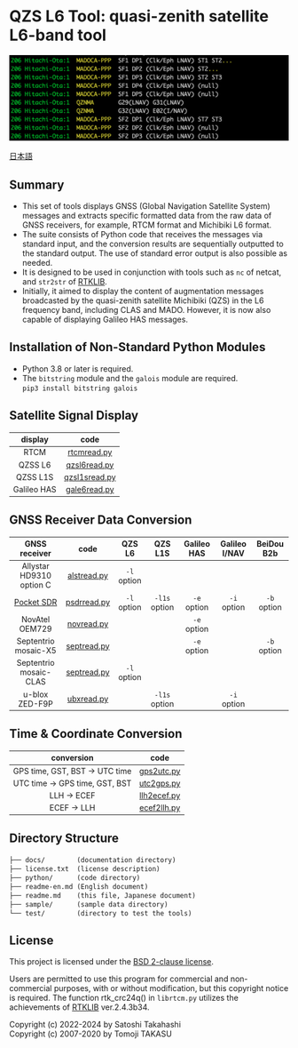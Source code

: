 # QZS L6 Tool: quasi-zenith satellite L6-band tool

![QZS L6 Tool](docs/img/qzsl6tool.png)

[日本語](readme.md)

## Summary

- This set of tools displays GNSS (Global Navigation Satellite System) messages and extracts specific formatted data from the raw data of GNSS receivers, for example, RTCM format and Michibiki L6 format.
- The suite consists of Python code that receives the messages via standard input, and the conversion results are sequentially outputted to the standard output. The use of standard error output is also possible as needed.
- It is designed to be used in conjunction with tools such as ``nc`` of netcat, and ``str2str`` of [RTKLIB](https://github.com/tomojitakasu/RTKLIB).
- Initially, it aimed to display the content of augmentation messages broadcasted by the quasi-zenith satellite Michibiki (QZS) in the L6 frequency band, including CLAS and MADO. However, it is now also capable of displaying Galileo HAS messages.

## Installation of Non-Standard Python Modules

- Python 3.8 or later is required.
- The ``bitstring`` module and the ``galois`` module are required.  
``pip3 install bitstring galois``

## Satellite Signal Display

| display | code |
|:----:|:-------:|
| RTCM |[rtcmread.py](docs/en/rtcmread.md) |
| QZSS L6 |[qzsl6read.py](docs/en/qzsl6read.md) |
| QZSS L1S | [qzsl1sread.py](docs/en/qzsl1sread.md) |
| Galileo HAS |[gale6read.py](docs/en/gale6read.md) |

## GNSS Receiver Data Conversion

| GNSS receiver | code | QZS L6 | QZS L1S | Galileo HAS | Galileo I/NAV | BeiDou B2b |
|:----:|:---:| :-------:|:-----------:|:--------:|:---:|:---:|
| Allystar HD9310 option C | [alstread.py](docs/en/alstread.md) |``-l`` option | | | | |
| [Pocket SDR](https://github.com/tomojitakasu/PocketSDR) | [psdrread.py](docs/en/psdrread.md) | ``-l`` option | ``-l1s`` option | ``-e`` option | ``-i`` option| ``-b`` option|
| NovAtel OEM729 | [novread.py](docs/en/novread.md) | | | ``-e`` option | | |
| Septentrio mosaic-X5 | [septread.py](docs/en/septread.md) | | | ``-e`` option | | ``-b`` option|
| Septentrio mosaic-CLAS | [septread.py](docs/en/septread.md) |``-l`` option | | | | |
| u-blox ZED-F9P | [ubxread.py](docs/en/ubxread.md) | | ``-l1s`` option | | ``-i`` option| |

## Time & Coordinate Conversion

| conversion | code |
|:--:|:--:|
|GPS time, GST, BST &rarr; UTC time | [gps2utc.py](docs/en/gps2utc.md) |
|UTC time &rarr; GPS time, GST, BST | [utc2gps.py](docs/en/utc2gps.md)|
|LLH &rarr;  ECEF | [llh2ecef.py](docs/en/llh2ecef.md)|
|ECEF &rarr;  LLH | [ecef2llh.py](docs/en/ecef2llh.md)|

## Directory Structure

```text
├── docs/        (documentation directory)
├── license.txt  (license description)
├── python/      (code directory)
├── readme-en.md (English document)
├── readme.md    (this file, Japanese document)
├── sample/      (sample data directory)
└── test/        (directory to test the tools)
```

## License

This project is licensed under the [BSD 2-clause license](https://opensource.org/licenses/BSD-2-Clause).

Users are permitted to use this program for commercial and non-commercial purposes, with or without modification, but this copyright notice is required. The function rtk_crc24q() in ``librtcm.py`` utilizes the achievements of [RTKLIB](https://github.com/tomojitakasu/RTKLIB) ver.2.4.3b34.

Copyright (c) 2022-2024 by Satoshi Takahashi  
Copyright (c) 2007-2020 by Tomoji TAKASU
